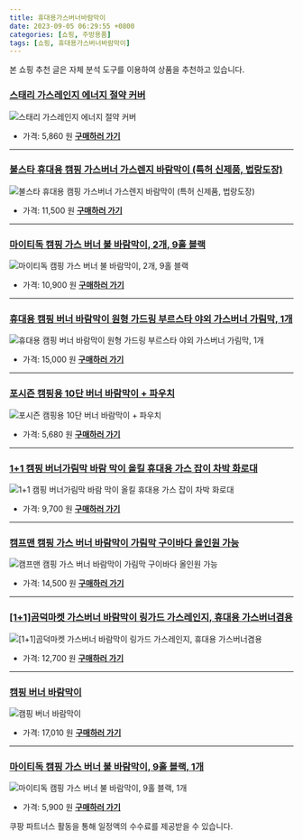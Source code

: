 ```yaml
---
title: 휴대용가스버너바람막이
date: 2023-09-05 06:29:55 +0800
categories: [쇼핑, 주방용품]
tags: [쇼핑, 휴대용가스버너바람막이]
---
```

본 쇼핑 추천 글은 자체 분석 도구를 이용하여 상품을 추천하고 있습니다.
### [스태리 가스레인지 에너지 절약 커버](https://link.coupang.com/re/AFFSDP?lptag=AF1030537&pageKey=7495799376&itemId=19610687340&vendorItemId=87087841487&traceid=V0-153-32fc8f6862f7dae8&requestid=20230907062955878229583914&token=31850C%7CMIXED)
![스태리 가스레인지 에너지 절약 커버](https://ads-partners.coupang.com/image1/2Kw_yQeExYXQznua2ELoV4t-xuyxYR0A92K-tfK0ARuL8TSSmhzY9TqueyZM9ryv29ZXeqznOVYA_obQr8rT3txMyMhp2Ym-P33LfJ6gXMXfRuK20e41FnOIjuZ9awCu6uAXQa3uxz7DP2pjcnU8NKAeHj-neVyn1SDGo8vaCsgNz32rSCcBtsproDkik9woJdXW0tanJgcXNnTLx88PQN18hwAzMODCzPRcWAaiTSLrjrv0WR7cli_PZC_Abebso1iE6m6xwCyKvTzHTuBq4Z8FaL5KUHWuK1EUBUsq_Bqe4w==)
- 가격: 5,860 원
[**구매하러 가기**](https://link.coupang.com/re/AFFSDP?lptag=AF1030537&pageKey=7495799376&itemId=19610687340&vendorItemId=87087841487&traceid=V0-153-32fc8f6862f7dae8&requestid=20230907062955878229583914&token=31850C%7CMIXED)
---
### [불스타 휴대용 캠핑 가스버너 가스렌지 바람막이 (특허 신제품, 법랑도장)](https://link.coupang.com/re/AFFSDP?lptag=AF1030537&pageKey=152160900&itemId=439307157&vendorItemId=4086737419&traceid=V0-153-9ca2049a2115a426&requestid=20230907062955878229583914&token=31850C%7CMIXED)
![불스타 휴대용 캠핑 가스버너 가스렌지 바람막이 (특허 신제품, 법랑도장)](https://ads-partners.coupang.com/image1/VXToU5tVZhplpNy2VdkX6Y0Yd5qWI--TUNtk_jSy7_6DJcVSdXcDmvh9qeZ3-ihj1kOeXGHXBsBCxGykWHQfCj3139EUWU5aHkrrmyWFRqsUtTOWs-0bfbz2FCHmRwNPgeswHoBYYZRPp21_1yfwWFaBFXplw3m0x1Bf7jeOPufm4LH9TcoyOYySFOnZNY1yGeGDlH3tI7urul0OOat1jprz835a-V_E4P4QOQCgsjyugeC-ydyrl3_gGtpYdeQrXmSAoRfz6NTprQGMFhFfwz-IL1XzlQQ=)
- 가격: 11,500 원
[**구매하러 가기**](https://link.coupang.com/re/AFFSDP?lptag=AF1030537&pageKey=152160900&itemId=439307157&vendorItemId=4086737419&traceid=V0-153-9ca2049a2115a426&requestid=20230907062955878229583914&token=31850C%7CMIXED)
---
### [마이티독 캠핑 가스 버너 불 바람막이, 2개, 9홀 블랙](https://link.coupang.com/re/AFFSDP?lptag=AF1030537&pageKey=7568450647&itemId=19954285537&vendorItemId=87053171323&traceid=V0-153-4f4fbcbb5571f146&clickBeacon=GP7QtLgOyBSgasrTsjon8BhJAM3K75hgDV8dBLo%2FSQc1pNWGA%2FOJ7eJ%2Fyz2VWWvrfWKEwhuc5ea877FMQ7%2F9QJb7NDjLB1J%2FN5HQc7kzCXK0tYNbvglO2uI3auveoVh0Pgji1J6jZLZfSk3xuJjljXCjybdjAWFIQ3FVOKdlAcNY5Lq169sw5S0aUUb3AoiVCIXq3xdaU%2BSG8O%2F2IBgGFqzA6R1o5Dutc5I9S8s8ukADcAUMjk4EbP%2BbbCXHIGL4UB7AbHy%2BJcQvriJRW278pCvBqf59lGPTR34CLWZF1688Eoz%2B6JjQ1u6U%2FPLu3pyXlejXFmKy5zoOEyW7jd%2B7wSaAYLUmdigivug0SuPUQYuqtYicD8aMpv%2BiHmOwJB8sJtrfHw%2BfwhRJ5fnwzBK0FKafd0ZKn5MGBccTA4zRafBFqXV7aziZWQDdjF4iH7DLHThVUHa8qduE7oy2ybS%2BtI7z1tKc5Wk1MAETYoRfoN5f%2BgHfPcX1qBoBwZ%2BTrOaOyn1TLqfoSxOUt09P%2BpvKyntzpXw2oRE2es8H9ITT6Zo5XVtp992fqAgu1SoBdx55XAX6dh5pT7nlg7NgKDYeyF0VAcXwZFNwo2dj6%2Bst1AwYpPFxuyrZ6XnU2idBlzpxZPVBFqutYOQymEiFbtJN%2Fi4nbSyOUfG25YhJL6YL1NGXfwfnOJ9017QFLHBDjttIr9PGJrWU2YJlO6xb9NA9Z0XdlqRDr4%2BkEGnpCmxJQMugxR4F4RFATuVVgtR%2BWZYRkpLed1QBpBP2L5%2BBQCqUa9ubyOQ2C5kUTzjIk9nCvOgeg0j%2F0Ed07b30I46jVKLrHXGcOTsqEDer17H1pvtMtxzYdmAcSEHGG7Cu9ddNIUCtopRTgBq5f9O7FtZtLH8jIZTC8lpJmbWMHXhZghUP6A%3D%3D&requestid=20230907062955878229583914&token=31850C%7CMIXED)
![마이티독 캠핑 가스 버너 불 바람막이, 2개, 9홀 블랙](https://ads-partners.coupang.com/image1/-GHw63plKcthmGL9-Gjd_tHfFAgopJlcCEu9WMeSsyniyK042bIi3jYtHNNUttiQYcqFpofnfvphMiWGXKCljlqtLoVZkWBYgy9ODAbQZ0srSHeveXbFKYecINAydnrF6olFIpLqE5cL0AvqujCCX5qckhzWr6oQAoMFyG6ZXWckmegCy5gfdG13B8j2aYk2x0Xlg2UkDWVk9csh8kHI6aTcpJRm215cJMSazfTTuI0CQkKB7qhyPtHd1snNCMQui1I8sHA57H1zJPh66OkHWZaY9QDd0UesmZmVZ7uO0lfeNmwFyYU=)
- 가격: 10,900 원
[**구매하러 가기**](https://link.coupang.com/re/AFFSDP?lptag=AF1030537&pageKey=7568450647&itemId=19954285537&vendorItemId=87053171323&traceid=V0-153-4f4fbcbb5571f146&clickBeacon=GP7QtLgOyBSgasrTsjon8BhJAM3K75hgDV8dBLo%2FSQc1pNWGA%2FOJ7eJ%2Fyz2VWWvrfWKEwhuc5ea877FMQ7%2F9QJb7NDjLB1J%2FN5HQc7kzCXK0tYNbvglO2uI3auveoVh0Pgji1J6jZLZfSk3xuJjljXCjybdjAWFIQ3FVOKdlAcNY5Lq169sw5S0aUUb3AoiVCIXq3xdaU%2BSG8O%2F2IBgGFqzA6R1o5Dutc5I9S8s8ukADcAUMjk4EbP%2BbbCXHIGL4UB7AbHy%2BJcQvriJRW278pCvBqf59lGPTR34CLWZF1688Eoz%2B6JjQ1u6U%2FPLu3pyXlejXFmKy5zoOEyW7jd%2B7wSaAYLUmdigivug0SuPUQYuqtYicD8aMpv%2BiHmOwJB8sJtrfHw%2BfwhRJ5fnwzBK0FKafd0ZKn5MGBccTA4zRafBFqXV7aziZWQDdjF4iH7DLHThVUHa8qduE7oy2ybS%2BtI7z1tKc5Wk1MAETYoRfoN5f%2BgHfPcX1qBoBwZ%2BTrOaOyn1TLqfoSxOUt09P%2BpvKyntzpXw2oRE2es8H9ITT6Zo5XVtp992fqAgu1SoBdx55XAX6dh5pT7nlg7NgKDYeyF0VAcXwZFNwo2dj6%2Bst1AwYpPFxuyrZ6XnU2idBlzpxZPVBFqutYOQymEiFbtJN%2Fi4nbSyOUfG25YhJL6YL1NGXfwfnOJ9017QFLHBDjttIr9PGJrWU2YJlO6xb9NA9Z0XdlqRDr4%2BkEGnpCmxJQMugxR4F4RFATuVVgtR%2BWZYRkpLed1QBpBP2L5%2BBQCqUa9ubyOQ2C5kUTzjIk9nCvOgeg0j%2F0Ed07b30I46jVKLrHXGcOTsqEDer17H1pvtMtxzYdmAcSEHGG7Cu9ddNIUCtopRTgBq5f9O7FtZtLH8jIZTC8lpJmbWMHXhZghUP6A%3D%3D&requestid=20230907062955878229583914&token=31850C%7CMIXED)
---
### [휴대용 캠핑 버너 바람막이 원형 가드링 부르스타 야외 가스버너 가림막, 1개](https://link.coupang.com/re/AFFSDP?lptag=AF1030537&pageKey=7515597513&itemId=19701698308&vendorItemId=86549696922&traceid=V0-153-6edb231668cd0744&clickBeacon=GP7QtLgOyBSgasrTsjon8BhJAM3K75hgDV8dBLo%2FSQc1pNWGA%2FOJ7eJ%2Fyz2VWWvrfWKEwhuc5ea877FMQ7%2F9QJb7NDjLB1J%2FN5HQc7kzCXK0tYNbvglO2uI3auveoVh0k2BAkJMv6GWJkLJsOp0j5nCjybdjAWFIQ3FVOKdlAcOlb61SXmlB3wG%2BYwe2boV0wAT%2FPQQIwqL9QWoXS0L61azA6R1o5Dutc5I9S8s8ukADcAUMjk4EbP%2BbbCXHIGL4UB7AbHy%2BJcQvriJRW278pIApGsnE%2BPyHoMDBG9b4QrXFsByb7XYFkWEciNd9G0UMdJ32eZiQumky9lYXMBoQSdfvclij%2F%2F5cTCK9SXqWmfCB5EqFuITH9lDovgT8MWsWg6Kkz15FZwm8tltlWBBv%2Bqafd0ZKn5MGBccTA4zRafBFqXV7aziZWQDdjF4iH7DLzOAAtFEgIIbxBQvUsIq7DdvZGPXmnSkOu05XqYzTfB0y2QScOmF6jvUa5rXXq2H0xurONc5ZaaOQhmn44JyQb0yJnt9GnSs34a7RzRiJaAUFf8JuKXtQSv2x3oaqr1ycln6f2DBLeUcbMZ9pa%2BN47eh7VXRJCyzFwdisOri1SD7LL1x3O9rA7JykOBaGMAM8F1%2BDT%2Fk%2FCeBbO1OqC%2FkIbtZ0m5%2B2jnR%2F2AFnge%2F8%2FPUKaUG5jt9flffcmhTgjdEhmkXrtPjqYoMLyy9gcUJuRvn6PwmrQXTG7t5Hn5zwLVIppEaIQRHQ6nVWWNHMKQtpOsdy%2Bsep8HRHC5wuLpRSxNxugSj7gSxpzkHdYBAQiq%2BgxIJL7RQX9OPaedd5E6sCCp7dw7%2FOHyrr1%2FWPfqcWbj9a4Aipbsc6QuocHsVvEjwbVFR6i2szj28IggbcPmgsYRD83rtzCyZtp2JOaRfSwA%3D%3D&requestid=20230907062955878229583914&token=31850C%7CMIXED)
![휴대용 캠핑 버너 바람막이 원형 가드링 부르스타 야외 가스버너 가림막, 1개](https://ads-partners.coupang.com/image1/2r1N-NLUqAFuTAMO2nNP1sGtbNzdnG2H5_mj6sQNWuVB2Qirab71t9mLGvNj5AP6y4IBOhmMEYGxJFCvgtgkOufv57hfcDvx1lKgdnQ47ifFCbYr31yzI0yrtOlay0o8qRVeM-hM2MZa9c4rKNOC6LDd3NeuX01QCGAf37D57pyhlw1pfcAa3UyWOFW3_SzjJ2XwJxCDC-dVxuiWQxrcBsSHPd7_ibszLyTz_yWv6N6zOU2ZqiNC7P3ScBlvhrg9IU6ggOw5uRXOSYi_5XAeL5OlH7S0aGI1y84Gud-Ge9UYVI8R)
- 가격: 15,000 원
[**구매하러 가기**](https://link.coupang.com/re/AFFSDP?lptag=AF1030537&pageKey=7515597513&itemId=19701698308&vendorItemId=86549696922&traceid=V0-153-6edb231668cd0744&clickBeacon=GP7QtLgOyBSgasrTsjon8BhJAM3K75hgDV8dBLo%2FSQc1pNWGA%2FOJ7eJ%2Fyz2VWWvrfWKEwhuc5ea877FMQ7%2F9QJb7NDjLB1J%2FN5HQc7kzCXK0tYNbvglO2uI3auveoVh0k2BAkJMv6GWJkLJsOp0j5nCjybdjAWFIQ3FVOKdlAcOlb61SXmlB3wG%2BYwe2boV0wAT%2FPQQIwqL9QWoXS0L61azA6R1o5Dutc5I9S8s8ukADcAUMjk4EbP%2BbbCXHIGL4UB7AbHy%2BJcQvriJRW278pIApGsnE%2BPyHoMDBG9b4QrXFsByb7XYFkWEciNd9G0UMdJ32eZiQumky9lYXMBoQSdfvclij%2F%2F5cTCK9SXqWmfCB5EqFuITH9lDovgT8MWsWg6Kkz15FZwm8tltlWBBv%2Bqafd0ZKn5MGBccTA4zRafBFqXV7aziZWQDdjF4iH7DLzOAAtFEgIIbxBQvUsIq7DdvZGPXmnSkOu05XqYzTfB0y2QScOmF6jvUa5rXXq2H0xurONc5ZaaOQhmn44JyQb0yJnt9GnSs34a7RzRiJaAUFf8JuKXtQSv2x3oaqr1ycln6f2DBLeUcbMZ9pa%2BN47eh7VXRJCyzFwdisOri1SD7LL1x3O9rA7JykOBaGMAM8F1%2BDT%2Fk%2FCeBbO1OqC%2FkIbtZ0m5%2B2jnR%2F2AFnge%2F8%2FPUKaUG5jt9flffcmhTgjdEhmkXrtPjqYoMLyy9gcUJuRvn6PwmrQXTG7t5Hn5zwLVIppEaIQRHQ6nVWWNHMKQtpOsdy%2Bsep8HRHC5wuLpRSxNxugSj7gSxpzkHdYBAQiq%2BgxIJL7RQX9OPaedd5E6sCCp7dw7%2FOHyrr1%2FWPfqcWbj9a4Aipbsc6QuocHsVvEjwbVFR6i2szj28IggbcPmgsYRD83rtzCyZtp2JOaRfSwA%3D%3D&requestid=20230907062955878229583914&token=31850C%7CMIXED)
---
### [포시즌 캠핑용 10단 버너 바람막이 + 파우치](https://link.coupang.com/re/AFFSDP?lptag=AF1030537&pageKey=5784835877&itemId=9870157743&vendorItemId=77153547655&traceid=V0-153-a99ece33e71de5b4&requestid=20230907062955878229583914&token=31850C%7CMIXED)
![포시즌 캠핑용 10단 버너 바람막이 + 파우치](https://ads-partners.coupang.com/image1/mYscYx7SoFwmXJnsmUdhIk3e0pfzt8d0jpo3_vvIeXtmK-DdODCUmE4JwTHHfMHEZpS5JFxYbNezsLwp6vwqJ1rCanvwOe5GlqHq6FwYNLrADS2FbcZvWljyBEELy_40LiOGmdUXD1r5DDrCBoRTYge3I0xf357fkKJgBPRPGjB2BNNYaoRxyZel0J1rZ_s1gaXevTGhXNZ0ypAXLvj53glyEilT6pYCe-s_t7Cx7k6WnUtYjFNlhoKCicPO3obkmyyLtuB0RA==)
- 가격: 5,680 원
[**구매하러 가기**](https://link.coupang.com/re/AFFSDP?lptag=AF1030537&pageKey=5784835877&itemId=9870157743&vendorItemId=77153547655&traceid=V0-153-a99ece33e71de5b4&requestid=20230907062955878229583914&token=31850C%7CMIXED)
---
### [1+1 캠핑 버너가림막 바람 막이 올킬 휴대용 가스 잡이 차박 화로대](https://link.coupang.com/re/AFFSDP?lptag=AF1030537&pageKey=7503636598&itemId=19646631716&vendorItemId=87090111599&traceid=V0-153-f49e35dc8c4c19cf&requestid=20230907062955878229583914&token=31850C%7CMIXED)
![1+1 캠핑 버너가림막 바람 막이 올킬 휴대용 가스 잡이 차박 화로대](https://ads-partners.coupang.com/image1/0uGU3uZ16dMF4sYL0mfJCNHe6iTAWqxNmhZkIm78Jc2xhiTzbVe1Mzm_IAHoS3fWxU7pvIV7B4KFGpw4QSBulpES_74NEwpMov22iJqcia9NQZRm8SL-fV_Wm7MpStb-QdjAnEqauaLzO1t7IcEvriwITvsZFU1TLM0UbQ_bResEIwDNdlKMe-rkZY17awBV1i2OSYiOmvEx7-1hopwuyx5M8QSvQCjqphgg8fCS3rl6IUr4XIhldGer74fr0yi8z92fAUv4dY0SFSPr-Ol8osehO2ReFA8FAvXpPekHg-kY)
- 가격: 9,700 원
[**구매하러 가기**](https://link.coupang.com/re/AFFSDP?lptag=AF1030537&pageKey=7503636598&itemId=19646631716&vendorItemId=87090111599&traceid=V0-153-f49e35dc8c4c19cf&requestid=20230907062955878229583914&token=31850C%7CMIXED)
---
### [캠프맨 캠핑 가스 버너 바람막이 가림막 구이바다 올인원 가능](https://link.coupang.com/re/AFFSDP?lptag=AF1030537&pageKey=7355079017&itemId=18936272434&vendorItemId=86062879625&traceid=V0-153-83b1c456b62fac3e&requestid=20230907062955878229583914&token=31850C%7CMIXED)
![캠프맨 캠핑 가스 버너 바람막이 가림막 구이바다 올인원 가능](https://ads-partners.coupang.com/image1/4hsXuqxpP7ieYESR4g8Vq8mhO-_jGo_NEMVaWjM-pcCrjAQDawW8naYI-mOSH6Hbe9Y73UeTkQSj1DvPTNlPsNvPplmid3DnZ1wwtqFcJGPUCJ_sxyrWkBJoXHpz-H57FWNpMxioVxs-vEahZYPWMya8Qsb2dzFhxjyj0jmcjdi2nH6UKA2s3FFnP7Qw8oPJr7IR7x7O6v94mfYJ5ZDHU-G_iaJ7hOys8XdwBB8rmJPAU1H85Sf7WzRbYXlVyHqIt9x4RPzyT-8wUtMIjCIQHTDRk201NMHc_z-D1ObcoU8i)
- 가격: 14,500 원
[**구매하러 가기**](https://link.coupang.com/re/AFFSDP?lptag=AF1030537&pageKey=7355079017&itemId=18936272434&vendorItemId=86062879625&traceid=V0-153-83b1c456b62fac3e&requestid=20230907062955878229583914&token=31850C%7CMIXED)
---
### [[1+1]곰덕마켓 가스버너 바람막이 링가드 가스레인지, 휴대용 가스버너겸용](https://link.coupang.com/re/AFFSDP?lptag=AF1030537&pageKey=7541937887&itemId=19828693471&vendorItemId=86930527519&traceid=V0-153-6e1e80a78dac9770&clickBeacon=GP7QtLgOyBSgasrTsjon8BhJAM3K75hgDV8dBLo%2FSQc1pNWGA%2FOJ7eJ%2Fyz2VWWvrfWKEwhuc5ea877FMQ7%2F9QJb7NDjLB1J%2FN5HQc7kzCXK0tYNbvglO2uI3auveoVh0YJLoqbx8bx9H1K19Sop8OIGKStYmpORGzQw6EsDW9x0tEqWaXOVRU64JKoLiW2KdwQiWNqqVzbKeq06Q08uqsKzA6R1o5Dutc5I9S8s8ukADcAUMjk4EbP%2BbbCXHIGL4UB7AbHy%2BJcQvriJRW278pPwHn8AH7VLhnLKE6YjcQHKRcWFD%2FViBcRLk%2BBwdImtGZ6zFXC3Wtfi2tGqajisZ53qj76EVtF7hlmJ0yvTRQtD7zFq8DOng57TJ2CoatHwB8JIYZYYzirL99dGak%2Ff4V6afd0ZKn5MGBccTA4zRafBFqXV7aziZWQDdjF4iH7DLGzKzinqbBdisgEhx6%2BA2ZclUe74bBvCEQU2GfyXH%2FzKSYPu4hrer8R2BCsApanWGyn1TLqfoSxOUt09P%2BpvKyntzpXw2oRE2es8H9ITT6Zo5XVtp992fqAgu1SoBdx55XAX6dh5pT7nlg7NgKDYeyF0VAcXwZFNwo2dj6%2Bst1AwYpPFxuyrZ6XnU2idBlzpxZPVBFqutYOQymEiFbtJN%2Fi4nbSyOUfG25YhJL6YL1NGXfwfnOJ9017QFLHBDjttIr9PGJrWU2YJlO6xb9NA9Z0XdlqRDr4%2BkEGnpCmxJQMugxR4F4RFATuVVgtR%2BWZYRkpLed1QBpBP2L5%2BBQCqUa9ubyOQ2C5kUTzjIk9nCvOgeg0j%2F0Ed07b30I46jVKLrHXGcOTsqEDer17H1pvtMtxzYdmAcSEHGG7Cu9ddNIUCtopRTgBq5f9O7FtZtLH8jIZTC8lpJmbWMHXhZghUP6A%3D%3D&requestid=20230907062955878229583914&token=31850C%7CMIXED)
![[1+1]곰덕마켓 가스버너 바람막이 링가드 가스레인지, 휴대용 가스버너겸용](https://ads-partners.coupang.com/image1/QTh1oFakvAv0XcywQe3INfnzlgynk2WJuIIU7Vw5-LwI4QyaPIgek62d782LZ-pgRbIU6zDWOC8-Ec3tDeVsejZos9yhdDfPXT8W3JbZ4VdCoMnK4CC0LGnOWV3z_OiJLHEFizNGSaqoRAXNx02OlfheXne-fE4sTG-BfEXabZsKDMjB5a6RqT4sE1tgv1fYaGmLzYLzjwgh8f3UeTsSowUbFxgiHSfnbjeAq6KOxXlM33OPcqxjbA7EeN97Nmqm5LmoEHIccUO_yTIT-GIe53AIqAcc2pYhKPpIzonRNXltOjqxMA==)
- 가격: 12,700 원
[**구매하러 가기**](https://link.coupang.com/re/AFFSDP?lptag=AF1030537&pageKey=7541937887&itemId=19828693471&vendorItemId=86930527519&traceid=V0-153-6e1e80a78dac9770&clickBeacon=GP7QtLgOyBSgasrTsjon8BhJAM3K75hgDV8dBLo%2FSQc1pNWGA%2FOJ7eJ%2Fyz2VWWvrfWKEwhuc5ea877FMQ7%2F9QJb7NDjLB1J%2FN5HQc7kzCXK0tYNbvglO2uI3auveoVh0YJLoqbx8bx9H1K19Sop8OIGKStYmpORGzQw6EsDW9x0tEqWaXOVRU64JKoLiW2KdwQiWNqqVzbKeq06Q08uqsKzA6R1o5Dutc5I9S8s8ukADcAUMjk4EbP%2BbbCXHIGL4UB7AbHy%2BJcQvriJRW278pPwHn8AH7VLhnLKE6YjcQHKRcWFD%2FViBcRLk%2BBwdImtGZ6zFXC3Wtfi2tGqajisZ53qj76EVtF7hlmJ0yvTRQtD7zFq8DOng57TJ2CoatHwB8JIYZYYzirL99dGak%2Ff4V6afd0ZKn5MGBccTA4zRafBFqXV7aziZWQDdjF4iH7DLGzKzinqbBdisgEhx6%2BA2ZclUe74bBvCEQU2GfyXH%2FzKSYPu4hrer8R2BCsApanWGyn1TLqfoSxOUt09P%2BpvKyntzpXw2oRE2es8H9ITT6Zo5XVtp992fqAgu1SoBdx55XAX6dh5pT7nlg7NgKDYeyF0VAcXwZFNwo2dj6%2Bst1AwYpPFxuyrZ6XnU2idBlzpxZPVBFqutYOQymEiFbtJN%2Fi4nbSyOUfG25YhJL6YL1NGXfwfnOJ9017QFLHBDjttIr9PGJrWU2YJlO6xb9NA9Z0XdlqRDr4%2BkEGnpCmxJQMugxR4F4RFATuVVgtR%2BWZYRkpLed1QBpBP2L5%2BBQCqUa9ubyOQ2C5kUTzjIk9nCvOgeg0j%2F0Ed07b30I46jVKLrHXGcOTsqEDer17H1pvtMtxzYdmAcSEHGG7Cu9ddNIUCtopRTgBq5f9O7FtZtLH8jIZTC8lpJmbWMHXhZghUP6A%3D%3D&requestid=20230907062955878229583914&token=31850C%7CMIXED)
---
### [캠핑 버너 바람막이](https://link.coupang.com/re/AFFSDP?lptag=AF1030537&pageKey=7268359830&itemId=18530779266&vendorItemId=85669180111&traceid=V0-153-fa9eaa78bb2637e7&requestid=20230907062955878229583914&token=31850C%7CMIXED)
![캠핑 버너 바람막이](https://ads-partners.coupang.com/image1/YMwY6yGv8tM8gAwkYBjwJd8vwFL9Y-q2pLlEaEjWMcAEd2N9hZk7CcjLPoxyzTUKfvjVZr-07y5C_5eluZ-b90PMGIQWnPaXOorCa-wfMiXRv789zAOV9Wflo3b_dZe2R1KiMFSSPDMfTIJmUEUX6xZhd96ll_W1S1rQcQ1wJ2s7sUx8EHZqDYCHrGXGJ_vN9wq60fJ9_Nnbom9067OEjNjInVbepk1_QWx4k6lAzqaMO7uAVt0mSgHJOcW95YkWfqMAPfPuN6kfEgWlW3qA)
- 가격: 17,010 원
[**구매하러 가기**](https://link.coupang.com/re/AFFSDP?lptag=AF1030537&pageKey=7268359830&itemId=18530779266&vendorItemId=85669180111&traceid=V0-153-fa9eaa78bb2637e7&requestid=20230907062955878229583914&token=31850C%7CMIXED)
---
### [마이티독 캠핑 가스 버너 불 바람막이, 9홀 블랙, 1개](https://link.coupang.com/re/AFFSDP?lptag=AF1030537&pageKey=7566085897&itemId=19943772959&vendorItemId=87053171343&traceid=V0-153-ab3dd1ee5efdd2b0&clickBeacon=GP7QtLgOyBSgasrTsjon8BhJAM3K75hgDV8dBLo%2FSQc1pNWGA%2FOJ7eJ%2Fyz2VWWvrfWKEwhuc5ea877FMQ7%2F9QJb7NDjLB1J%2FN5HQc7kzCXK0tYNbvglO2uI3auveoVh0TL%2BVC1DGxJ0rUzNn0z7SbYGKStYmpORGzQw6EsDW9x23HtAl2j4UpHgCzVXXDOOQR67TsusQnlKNyennuJNlsqzA6R1o5Dutc5I9S8s8ukADcAUMjk4EbP%2BbbCXHIGL4UB7AbHy%2BJcQvriJRW278pNCHinZvxhgc9pF3FvFBPcO4rB28pwJEmOnvqI7ez%2F8JeHEvZxjhi6HoSRMiGSd8t8BwXTVHxrVrd9LOP3mtLGd7G5JPF3GwdlwKb%2FIzTfgquzBx8FqU3m25XRCps8j5VlPgo1aA1cZPcazkFXUyMyPJJ6nvItycLnOYDX%2BRtc%2Bz03vGFpRatYqm8zuVAs%2BTGNvR9jfj1GbTZXj3FDF6pXlLeHYkWxIe9DglYZm8SK6TDCTmekWnO7mC6XxhlXLSe7xI6lsX34bss%2FFwpToPs90GNWfoQzOq5lQSODjjC7BaWv4ZGLH1xwFlMdDglO0hJCRRJo9%2FryPpzXVD7YvfAdwwKJgHPztxAlWL2J1G%2FOm9NvQSv0DtGbzUq0rn2qu7ZxGfLjj6pBv4phwUAoU92PS0NuhTrBf8cvKHY5HGAhWdqdJhqVxABLPsJ0035gx6yZrbo9%2BzZo6wzmw13iTpTKICcsudAmRjR8l2SooDPXF3Gxpy%2Ff074z%2Fwuz6ehMhQiUZJSvy43IGIfgun%2FOgXBc%2BNhLE86z1%2BkmEEqIEodlGw7BrHNGZrop8H64O44XDZbAxaNprqGyltOee7ZVy7MI%2FmsQY6QXMkSw1iW3N24J6Psx%2FkUbbV3G7EV80tbq4HZA%3D%3D&requestid=20230907062955878229583914&token=31850C%7CMIXED)
![마이티독 캠핑 가스 버너 불 바람막이, 9홀 블랙, 1개](https://ads-partners.coupang.com/image1/TC9MjB13u8NkbpzJTFmZmX0CvrPCeyrQCpuJcJ4mzzZ4GHd-JIbCezTg1cB7B1_PWANvRPFmvXLmnMyzzSxtCZFphKuPXBsIUG6Gxax41xqoXu7rp1QSIOOunzebCm-VysMWIYk10P5D5BTi3TBptyGlgXas4g6-m8npgOq2Qk-quXynQHVGUE5I8USfNJVLS5gQNVO7Pn71a7NGuLg4PQf6X3_2ZWfTCujihyvEg4B8IJwusIPRXZytPq-3_7rez1M_Ekvo_y3S6AIyPIByO36z0RxYeHAu-tzNxumcxOE6lJZ0mg==)
- 가격: 5,900 원
[**구매하러 가기**](https://link.coupang.com/re/AFFSDP?lptag=AF1030537&pageKey=7566085897&itemId=19943772959&vendorItemId=87053171343&traceid=V0-153-ab3dd1ee5efdd2b0&clickBeacon=GP7QtLgOyBSgasrTsjon8BhJAM3K75hgDV8dBLo%2FSQc1pNWGA%2FOJ7eJ%2Fyz2VWWvrfWKEwhuc5ea877FMQ7%2F9QJb7NDjLB1J%2FN5HQc7kzCXK0tYNbvglO2uI3auveoVh0TL%2BVC1DGxJ0rUzNn0z7SbYGKStYmpORGzQw6EsDW9x23HtAl2j4UpHgCzVXXDOOQR67TsusQnlKNyennuJNlsqzA6R1o5Dutc5I9S8s8ukADcAUMjk4EbP%2BbbCXHIGL4UB7AbHy%2BJcQvriJRW278pNCHinZvxhgc9pF3FvFBPcO4rB28pwJEmOnvqI7ez%2F8JeHEvZxjhi6HoSRMiGSd8t8BwXTVHxrVrd9LOP3mtLGd7G5JPF3GwdlwKb%2FIzTfgquzBx8FqU3m25XRCps8j5VlPgo1aA1cZPcazkFXUyMyPJJ6nvItycLnOYDX%2BRtc%2Bz03vGFpRatYqm8zuVAs%2BTGNvR9jfj1GbTZXj3FDF6pXlLeHYkWxIe9DglYZm8SK6TDCTmekWnO7mC6XxhlXLSe7xI6lsX34bss%2FFwpToPs90GNWfoQzOq5lQSODjjC7BaWv4ZGLH1xwFlMdDglO0hJCRRJo9%2FryPpzXVD7YvfAdwwKJgHPztxAlWL2J1G%2FOm9NvQSv0DtGbzUq0rn2qu7ZxGfLjj6pBv4phwUAoU92PS0NuhTrBf8cvKHY5HGAhWdqdJhqVxABLPsJ0035gx6yZrbo9%2BzZo6wzmw13iTpTKICcsudAmRjR8l2SooDPXF3Gxpy%2Ff074z%2Fwuz6ehMhQiUZJSvy43IGIfgun%2FOgXBc%2BNhLE86z1%2BkmEEqIEodlGw7BrHNGZrop8H64O44XDZbAxaNprqGyltOee7ZVy7MI%2FmsQY6QXMkSw1iW3N24J6Psx%2FkUbbV3G7EV80tbq4HZA%3D%3D&requestid=20230907062955878229583914&token=31850C%7CMIXED)


쿠팡 파트너스 활동을 통해 일정액의 수수료를 제공받을 수 있습니다.
